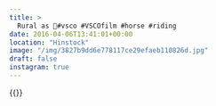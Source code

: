 ```yaml
---
title: >
  Rural as 🐴#vsco #VSCOfilm #horse #riding
date: 2016-04-06T13:41:01+00:00
location: "Hinstock"
image: "/img/3827b9dd6e778117ce29efaeb110826d.jpg"
draft: false
instagram: true
---
```


{{<photo src="/img/3827b9dd6e778117ce29efaeb110826d.jpg">}}
